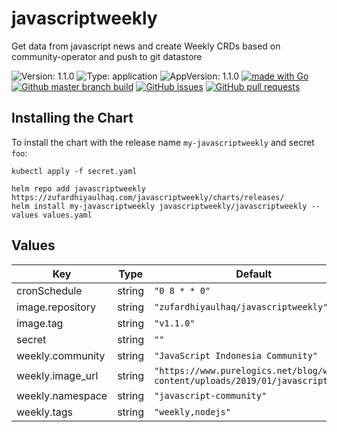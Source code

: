 # javascriptweekly

Get data from javascript news and create Weekly CRDs based on community-operator and push to git datastore

![Version: 1.1.0](https://img.shields.io/badge/Version-1.1.0-informational?style=flat-square) ![Type: application](https://img.shields.io/badge/Type-application-informational?style=flat-square) ![AppVersion: 1.1.0](https://img.shields.io/badge/AppVersion-1.1.0-informational?style=flat-square) [![made with Go](https://img.shields.io/badge/made%20with-Go-brightgreen)](http://golang.org) [![Github master branch build](https://img.shields.io/github/workflow/status/zufardhiyaulhaq/javascriptweekly/Master)](https://github.com/zufardhiyaulhaq/javascriptweekly/actions/workflows/master.yml) [![GitHub issues](https://img.shields.io/github/issues/zufardhiyaulhaq/javascriptweekly)](https://github.com/zufardhiyaulhaq/javascriptweekly/issues) [![GitHub pull requests](https://img.shields.io/github/issues-pr/zufardhiyaulhaq/javascriptweekly)](https://github.com/zufardhiyaulhaq/javascriptweekly/pulls)

## Installing the Chart

To install the chart with the release name `my-javascriptweekly` and secret `foo`:

```console
kubectl apply -f secret.yaml

helm repo add javascriptweekly https://zufardhiyaulhaq.com/javascriptweekly/charts/releases/
helm install my-javascriptweekly javascriptweekly/javascriptweekly --values values.yaml
```

## Values

| Key | Type | Default | Description |
|-----|------|---------|-------------|
| cronSchedule | string | `"0 8 * * 0"` |  |
| image.repository | string | `"zufardhiyaulhaq/javascriptweekly"` |  |
| image.tag | string | `"v1.1.0"` |  |
| secret | string | `""` |  |
| weekly.community | string | `"JavaScript Indonesia Community"` |  |
| weekly.image_url | string | `"https://www.purelogics.net/blog/wp-content/uploads/2019/01/javascript.png"` |  |
| weekly.namespace | string | `"javascript-community"` |  |
| weekly.tags | string | `"weekly,nodejs"` |  |

